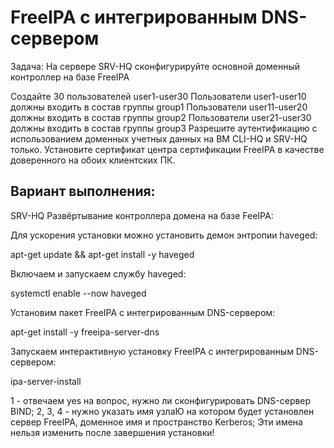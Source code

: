 # FreeIPA с интегрированным DNS-сервером

Задача: На сервере SRV-HQ сконфигурируйте основной доменный контроллер на базе FreeIPA

Создайте 30 пользователей user1-user30
    Пользователи user1-user10 должны входить в состав группы group1
    Пользователи user11-user20 должны входить в состав группы group2
    Пользователи user21-user30 должны входить в состав группы group3
    Разрешите аутентификацию с использованием доменных учетных данных на ВМ CLI-HQ и SRV-HQ только.
    Установите сертификат центра сертификации FreeIPA в качестве доверенного на обоих клиентских ПК.


## Вариант выполнения:
SRV-HQ
Развёртывание контроллера домена на базе FeeIPA:

Для ускорения установки можно установить демон энтропии haveged:

apt-get update && apt-get install -y haveged

Включаем и запускаем службу haveged:

systemctl enable --now haveged

Установим пакет FreeIPA с интегрированным DNS-сервером:

apt-get install -y freeipa-server-dns

Запускаем интерактивную установку FreeIPA с интегрированным DNS-сервером:

ipa-server-install


1 - отвечаем yes на вопрос, нужно ли сконфигурировать DNS-сервер BIND;
2, 3, 4 - нужно указать имя узлаЮ на котором будет установлен сервер FreeIPA, доменное имя и пространство Kerberos;
Эти имена нельзя изменить после завершения установки!